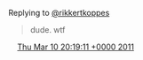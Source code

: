 Replying to [@rikkertkoppes](https://twitter.com/rikkertkoppes/status/45938351785783296)

> dude\. wtf

<img src="../../media/tweet.ico" width="12" /> [Thu Mar 10 20:19:11 +0000 2011](https://twitter.com/DromerDenker/status/45941791433830401)